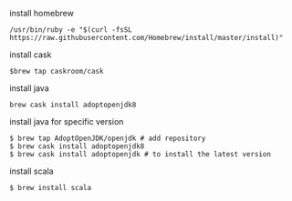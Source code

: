 install homebrew
```
/usr/bin/ruby -e "$(curl -fsSL https://raw.githubusercontent.com/Homebrew/install/master/install)"
```

install cask
```
$brew tap caskroom/cask
```

install java
```
brew cask install adoptopenjdk8
```

install java for specific version
```
$ brew tap AdoptOpenJDK/openjdk # add repository
$ brew cask install adoptopenjdk8
$ brew cask install adoptopenjdk # to install the latest version
```

install scala
```
$ brew install scala
```
